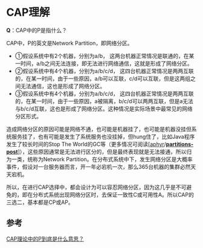 # CAP理解

**Q**：CAP中的P是指什么？

CAP中，P的英文是Network Partition，即网络分区。

* ①假设系统中有2个机器，分别为a/b， 这两台机器正常情况是联通的，在某一时间，a/b之间无法连接，即无法进行网络通信，这就是形成了网络分区。
* ②假设系统中有4个机器，分别为a/b/c/d， 这四台机器正常情况是两两互联的，在某一时间，由于一些原因，a/b可以互联，c/d可以互联，但是这两组之间无法通信，这也是形成了网络分区。
* ③假设系统中有4个机器，分别为a/b/c/d， 这四台机器正常情况是两两互联的，在某一时间，由于一些原因，a被隔离，b/c/d可以两两互联，但是a无法与b/c/d互联，这也是形成了网络分区。这种情况是实际场景中最常见的网络分区形式。

造成网络分区的原因可能是网络不通，也可能是机器挂了，也可能是机器没挂但系统服务挂了，也有可能是发生了系统服务也没挂掉，但hung住了，比如Java程序发生了较长时间的Stop The World的GC等（更多情况可阅读\[[aphyr](https://github.com/aphyr)/[**partitions-post**](https://github.com/aphyr/partitions-post)\]），这些原因通常是无法进行区分的，但是最终表现就是无法接通，所以归为一类，统称为Network Partition。在分布式系统中下，发生网络分区是大概率事件，假设对一台服务器而言，开一年必宕机一次，那么365台机器的集群必然天天宕机。

所以，在进行CAP选择中，都会设计为可以容忍网络分区，因为这几乎是不可避免的，即在分布式系统出现网络分区时，去保证一致性C或可用性A。所以CAP的三选二，基本都是CP或AP。





## 参考

[CAP理论中的P到底是什么意思？  
](https://www.zhihu.com/question/64778723)  
  
  


